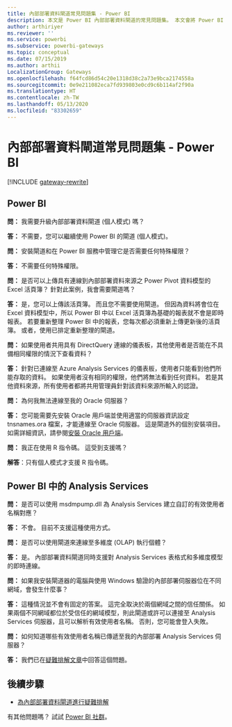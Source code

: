 ```yaml
---
title: 內部部署資料閘道常見問題集 - Power BI
description: 本文是 Power BI 內部部署資料閘道的常見問題集。 本文會將 Power BI 中所使用閘道的常見問題集整合至同一個地方。
author: arthiriyer
ms.reviewer: ''
ms.service: powerbi
ms.subservice: powerbi-gateways
ms.topic: conceptual
ms.date: 07/15/2019
ms.author: arthii
LocalizationGroup: Gateways
ms.openlocfilehash: f64fcd86d54c20e1318d38c2a73e9bca2174558a
ms.sourcegitcommit: 0e9e211082eca7fd939803e0cd9c6b114af2f90a
ms.translationtype: HT
ms.contentlocale: zh-TW
ms.lasthandoff: 05/13/2020
ms.locfileid: "83302659"
---
```

# <a name="on-premises-data-gateway-faq---power-bi"></a>內部部署資料閘道常見問題集 - Power BI

[!INCLUDE [gateway-rewrite](../includes/gateway-rewrite.md)]

## <a name="power-bi"></a>Power BI

**問：** 我需要升級內部部署資料閘道 (個人模式) 嗎？

**答：** 不需要，您可以繼續使用 Power BI 的閘道 (個人模式)。

**問：** 安裝閘道和在 Power BI 服務中管理它是否需要任何特殊權限？

**答：** 不需要任何特殊權限。

**問：** 是否可以上傳具有連線到內部部署資料來源之 Power Pivot 資料模型的 Excel 活頁簿？ 針對此案例，我會需要閘道嗎？ 

**答：** 是，您可以上傳該活頁簿。 而且您不需要使用閘道。 但因為資料將會位在 Excel 資料模型中，所以 Power BI 中以 Excel 活頁簿為基礎的報表就不會是即時報表。 若要重新整理 Power BI 中的報表，您每次都必須重新上傳更新後的活頁簿。 或者，使用已排定重新整理的閘道。

**問：** 如果使用者共用具有 DirectQuery 連線的儀表板，其他使用者是否能在不具備相同權限的情況下查看資料？ 

**答：** 針對已連線至 Azure Analysis Services 的儀表板，使用者只能看到他們所能存取的資料。 如果使用者沒有相同的權限，他們將無法看到任何資料。 若是其他資料來源，所有使用者都將共用管理員針對該資料來源所輸入的認證。

**問：** 為何我無法連線至我的 Oracle 伺服器？ 

**答：** 您可能需要先安裝 Oracle 用戶端並使用適當的伺服器資訊設定 tnsnames.ora 檔案，才能連線至 Oracle 伺服器。 這是閘道外的個別安裝項目。 如需詳細資訊，請參閱[安裝 Oracle 用戶端](service-gateway-onprem-manage-oracle.md#install-the-oracle-client)。

**問：** 我正在使用 R 指令碼。 這受到支援嗎？

**解答**：只有個人模式才支援 R 指令碼。

## <a name="analysis-services-in-power-bi"></a>Power BI 中的 Analysis Services

**問：** 是否可以使用 msdmpump.dll 為 Analysis Services 建立自訂的有效使用者名稱對應？ 

**答：** 不會。 目前不支援這種使用方式。

**問：** 是否可以使用閘道來連線至多維度 (OLAP) 執行個體？ 

**答：** 是。 內部部署資料閘道同時支援對 Analysis Services 表格式和多維度模型的即時連線。

**問：** 如果我安裝閘道器的電腦與使用 Windows 驗證的內部部署伺服器位在不同網域，會發生什麼事？ 

**答：** 這種情況並不會有固定的答案。 這完全取決於兩個網域之間的信任關係。 如果兩個不同網域都位於受信任的網域模型，則此閘道或許可以連接至 Analysis Services 伺服器，且可以解析有效使用者名稱。 否則，您可能會登入失敗。

**問：** 如何知道哪些有效使用者名稱已傳遞至我的內部部署 Analysis Services 伺服器？ 

**答：** 我們已在[疑難排解文章](service-gateway-onprem-tshoot.md)中回答這個問題。

## <a name="next-steps"></a>後續步驟

* [為內部部署資料閘道進行疑難排解](/data-integration/gateway/service-gateway-tshoot)

有其他問題嗎？ 試試 [Power BI 社群](https://community.powerbi.com/)。
